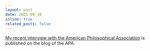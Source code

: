 ```yaml
---
layout: post
date: 2025-09-18
inline: true
related_posts: false
---
```


[My recent interview with the American Philosophical Association](https://blog.apaonline.org/2025/09/12/apa-member-interview-jason-zesheng-chen/) is published on the blog of the APA.
